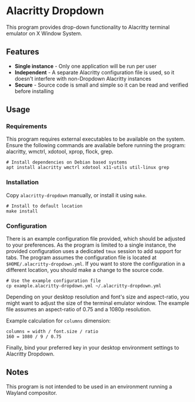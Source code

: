 # Alacritty Dropdown

This program provides drop-down functionality to Alacritty terminal emulator on
X Window System.

## Features

 * **Single instance** - Only one application will be run per user
 * **Independent** - A separate Alacritty configuration file is used, so it
   doesn't interfere with non-Dropdown Alacritty instances
 * **Secure** - Source code is small and simple so it can be read and verified
   before installing

## Usage

### Requirements

This program requires external executables to be available on the system.
Ensure the following commands are available before running the program:
alacritty, wmctrl, xdotool, xprop, flock, grep.

```shell
# Install dependencies on Debian based systems
apt install alacritty wmctrl xdotool x11-utils util-linux grep
```

### Installation

Copy `alacritty-dropdown` manually, or install it using `make`.

```shell
# Install to default location
make install
```

### Configuration

There is an example configuration file provided, which should be adjusted to
your preferences. As the program is limited to a single instance, the provided
configuration uses a dedicated `tmux` session to add support for tabs. The
program assumes the configuration file is located at
`$HOME/.alacritty-dropdown.yml`. If you want to store the configuration in a
different location, you should make a change to the source code.

```shell
# Use the example configuration file
cp example.alacritty-dropdown.yml ~/.alacritty-dropdown.yml
```

Depending on your desktop resolution and font's size and aspect-ratio, you
might want to adjust the size of the terminal emulator window. The example file
assumes an aspect-ratio of 0.75 and a 1080p resolution.

Example calculation for `columns` dimension:
```
columns = width / font.size / ratio
160 = 1080 / 9 / 0.75
```

Finally, bind your preferred key in your desktop environment settings to Alacritty Dropdown.

## Notes

This program is not intended to be used in an environment running a Wayland compositor.
